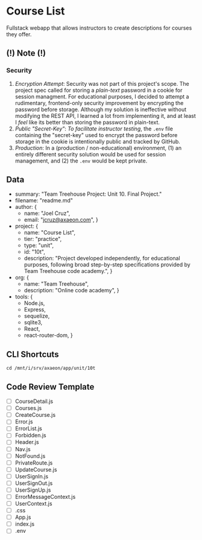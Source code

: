 # Course List
Fullstack webapp that allows instructors to create descriptions for courses they offer.

## (!) Note (!)

### Security
1. *Encryption Attempt*: Security was not part of this project's scope.  The project spec called for storing a *plain-text* password in a cookie for session managment.  For educational purposes, I decided to attempt a rudimentary, frontend-only security improvement by encrypting the password before storage.  Although my solution is ineffective without modifying the REST API, I learned a lot from implementing it, and at least I *feel* like its better than storing the password in plain-text.
1. *Public "Secret-Key"*: *To facilitate instructor testing*, the `.env` file containing the "secret-key" used to encrypt the password before storage in the cookie is intentionally public and tracked by GitHub.
1. *Production*: In a (production / non-educational) environment, (1) an entirely different security solution would be used for session management, and (2) the `.env` would be kept private.

## Data
- summary: "Team Treehouse Project: Unit 10. Final Project."
- filename: "readme.md"
- author: {
   - name: "Joel Cruz",
   - email: "jcruz@axaeon.com", }
- project: {
   - name: "Course List",
   - tier: "practice",
   - type: "unit",
   - id: "10t",
   - description: "Project developed independently, for educational purposes, following broad step-by-step specifications provided by Team Treehouse code academy.", }
- org: {
   - name: "Team Treehouse",
   - description: "Online code academy", }
- tools: {
   - Node.js,
   - Express,
	- sequelize,
	- sqlite3,
   - React,
   - react-router-dom, }

## CLI Shortcuts
```
cd /mnt/i/srv/axaeon/app/unit/10t
```

## Code Review Template
- [ ] CourseDetail.js
- [ ] Courses.js
- [ ] CreateCourse.js
- [ ] Error.js
- [ ] ErrorList.js
- [ ] Forbidden.js
- [ ] Header.js
- [ ] Nav.js
- [ ] NotFound.js
- [ ] PrivateRoute.js
- [ ] UpdateCourse.js
- [ ] UserSignIn.js
- [ ] UserSignOut.js
- [ ] UserSignUp.js
- [ ] ErrorMessageContext.js
- [ ] UserContext.js
- [ ] .css
- [ ] App.js
- [ ] index.js
- [ ] .env
